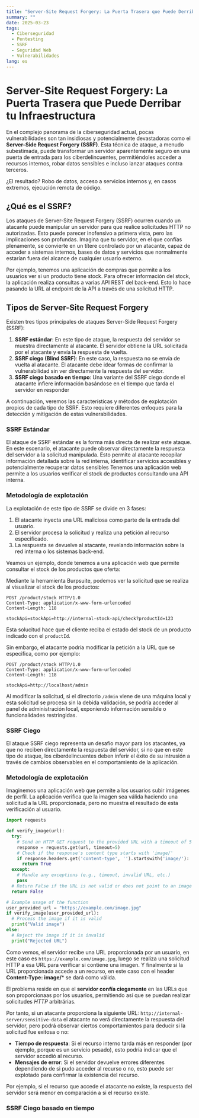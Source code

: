 ```yaml
---
title: "Server-Site Request Forgery: La Puerta Trasera que Puede Derribar tu Infraestructura"
summary: ""
date: 2025-03-23
tags:
  - Ciberseguridad
  - Pentesting
  - SSRF
  - Seguridad Web
  - Vulnerabilidades
lang: es
---
```


# Server-Site Request Forgery: La Puerta Trasera que Puede Derribar tu Infraestructura

En el complejo panorama de la ciberseguridad actual, pocas vulnerabilidades son tan insidiosas y potencialmente devastadoras como el **Server-Side Request Forgery (SSRF)**. Esta técnica de ataque, a menudo subestimada, puede transformar un servidor aparentemente seguro en una puerta de entrada para los ciberdelincuentes, permitiéndoles acceder a recursos internos, robar datos sensibles e incluso lanzar ataques contra terceros.

¿El resultado? Robo de datos, acceso a servicios internos y, en casos extremos, ejecución remota de código.

## ¿Qué es el SSRF?
Los ataques de Server-Site Request Forgery (SSRF) ocurren cuando un atacante puede manipular un servidor para que realice solicitudes HTTP no autorizadas. Esto puede parecer inofensivo a primera vista, pero las implicaciones son profundas. Imagina que tu servidor, en el que confías plenamente, se convierte en un títere controlado por un atacante, capaz de acceder a sistemas internos, bases de datos y servicios que normalmente estarían fuera del alcance de cualquier usuario externo.

Por ejemplo, tenemos una aplicación de compras que permite a los usuarios ver si un producto tiene stock. Para ofrecer información del stock, la aplicación realiza consultas a varias API REST del back-end. Esto lo hace pasando la URL al endpoint de la API a través de una solicitud HTTP.

## Tipos de Server-Site Request Forgery
Existen tres tipos principales de ataques Server-Side Request Forgery (SSRF):

1. **SSRF estándar**: En este tipo de ataque, la respuesta del servidor se muestra directamente al atacante. El servidor obtiene la URL solicitada por el atacante y envía la respuesta de vuelta.
2. **SSRF ciego (Blind SSRF)**: En este caso, la respuesta no se envía de vuelta al atacante. El atacante debe idear formas de confirmar la vulnerabilidad sin ver directamente la respuesta del servidor.
3. **SSRF ciego basado en tiempo**: Una variante del SSRF ciego donde el atacante infiere información basándose en el tiempo que tarda el servidor en responder

A continuación, veremos las características y métodos de explotación propios de cada tipo de SSRF. Esto requiere diferentes enfoques para la detección y mitigación de estas vulnerabilidades.

### SSRF Estándar
El ataque de SSRF estándar es la forma más directa de realizar este ataque. En este escenario, el atacante puede observar directamente la respuesta del servidor a la solicitud manipulada. Esto permite al atacante recopilar información detallada sobre la red interna, identificar servicios accesibles y potencialmente recuperar datos sensibles
Tenemos una aplicación web permite a los usuarios verificar el stock de productos consultando una API interna.

### Metodología de explotación

La explotación de este tipo de SSRF se divide en 3 fases:
1. El atacante inyecta una URL maliciosa como parte de la entrada del usuario.
2. El servidor procesa la solicitud y realiza una petición al recurso especificado.
3. La respuesta se devuelve al atacante, revelando información sobre la red interna o los sistemas back-end.

Veamos un ejemplo, donde tenemos a una aplicación web que permite consultar el stock de los productos que oferta:

Mediante la herramienta Burpsuite, podemos ver la solicitud que se realiza al visualizar el stock de los productos:
```http
POST /product/stock HTTP/1.0
Content-Type: application/x-www-form-urlencoded
Content-Length: 118

stockApi=stockApi=http://internal-stock-api/check?productId=123
```
Esta solucitud hace que el cliente reciba el estado del stock de un producto indicado con el `productId`.

Sin embargo, el atacante podría modificar la petición a la URL que se especifica, como por ejemplo:
```HTTP
POST /product/stock HTTP/1.0
Content-Type: application/x-www-form-urlencoded
Content-Length: 118

stockApi=http://localhost/admin
```
Al modificar la solicitud, si el directorio `/admin` viene de una máquina local y esta solicitud se procesa sin la debida validación, se podría acceder al panel de administración local, exponiendo información sensible o funcionalidades restringidas.

### SSRF Ciego
El ataque SSRF ciego representa un desafío mayor para los atacantes, ya que no reciben directamente la respuesta del servidor, si no que en este tipo de ataque, los ciberdelincuentes deben inferir el éxito de su intrusión a través de cambios observables en el comportamiento de la aplicación.

### Metodología de explotación
Imaginemos una aplicación web que permite a los usuarios subir imágenes de perfil. La aplicación verifica que la imagen sea válida haciendo una solicitud a la URL proporcionada, pero no muestra el resultado de esta verificación al usuario.
```python
import requests

def verify_image(url):
  try:
    # Send an HTTP GET request to the provided URL with a timeout of 5 seconds
    response = requests.get(url, timeout=5)
    # Check if the response's content type starts with 'image/'
    if response.headers.get('content-type', '').startswith('image/'):
      return True
  except:
    # Handle any exceptions (e.g., timeout, invalid URL, etc.)
    pass
  # Return False if the URL is not valid or does not point to an image
  return False

# Example usage of the function
user_provided_url = "https://example.com/image.jpg"
if verify_image(user_provided_url):
  # Process the image if it is valid
  print("Valid image")
else:
  # Reject the image if it is invalid
  print("Rejected URL")

```
Como vemos, el servidor recibe una URL proporcionada por un usuario, en este caso es `https://example.com/image.jpg`, luego se realiza una solicitud HTTP a esa URL para verificar si contiene una imagen. Y finalmente si la URL proporcionada accede a un recurso, en este caso con el header **Content-Type: image/*** se dará como válida.

El problema reside en que el **servidor confía ciegamente** en las URLs que son proporcionaas por los usuarios, permitiendo así que se puedan realizar solicitudes *HTTP* arbitrárias.

Por tanto, si un atacante proporciona la siguiente URL: `http://internal-server/sensitive-data` el atacante no verá directamente la respuesta del servidor, pero podrá observar ciertos comportamientos para deducir si la solicitud fue exitosa o no:
- **Tiempo de respuesta**: Si el recurso interno tarda más en responder (por ejemplo, porque es un servicio pesado), esto podría indicar que el servidor accedió al recurso.
- **Mensajes de error**: Si el servidor devuelve errores diferentes dependiendo de si pudo acceder al recurso o no, esto puede ser explotado para confirmar la existencia del recurso.

Por ejemplo, si el recurso que accede el atacante no existe, la respuesta del servidor será menor en comparación a si el recurso existe.









### SSRF Ciego basado en tiempo

